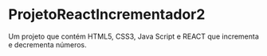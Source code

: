 # ProjetoReactIncrementador2
Um projeto que contém HTML5, CSS3, Java Script e REACT que incrementa e decrementa números.

